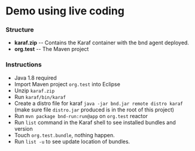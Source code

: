 # Demo using live coding

### Structure

* **karaf.zip** -- Contains the Karaf container with the bnd agent deployed.
* **org.test** -- The Maven project

### Instructions

* Java 1.8 required
* Import Maven project `org.test` into Eclipse
* Unzip `karaf.zip`
* Run `karaf/bin/karaf`
* Create a distro file for karaf `java -jar bnd.jar remote distro karaf` (make sure file `distro.jar` produced is in the root of this project)
* Run `mvn package bnd-run:run@app` on `org.test` reactor
* Run `list` command in the Karaf shell to see installed bundles and version
* Touch `org.test.bundle`, nothing happen.
* Run `list -u` to see update location of bundles.